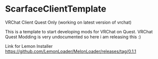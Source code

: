 # ScarfaceClientTemplate
VRChat Client Quest Only (working on latest version of vrchat)

This is a template to start developing mods for VRChat on Quest. VRChat Quest Modding is very undocumented so here i am releasing this :)

Link for Lemon Installer
https://github.com/LemonLoader/MelonLoader/releases/tag/0.1.1


